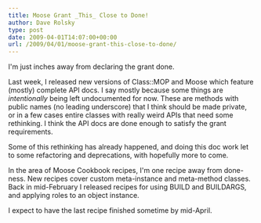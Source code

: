 ```yaml
---
title: Moose Grant _This_ Close to Done!
author: Dave Rolsky
type: post
date: 2009-04-01T14:07:00+00:00
url: /2009/04/01/moose-grant-this-close-to-done/
---
```


I'm just inches away from declaring the grant done.

Last week, I released new versions of Class::MOP and Moose which feature (mostly) complete API docs.
I say mostly because some things are _intentionally_ being left undocumented for now. These are
methods with public names (no leading underscore) that I think should be made private, or in a few
cases entire classes with really weird APIs that need some rethinking. I think the API docs are done
enough to satisfy the grant requirements.

Some of this rethinking has already happened, and doing this doc work let to some refactoring and
deprecations, with hopefully more to come.

In the area of Moose Cookbook recipes, I'm one recipe away from done-ness. New recipes cover custom
meta-instance and meta-method classes. Back in mid-February I released recipes for using BUILD and
BUILDARGS, and applying roles to an object instance.

I expect to have the last recipe finished sometime by mid-April.
